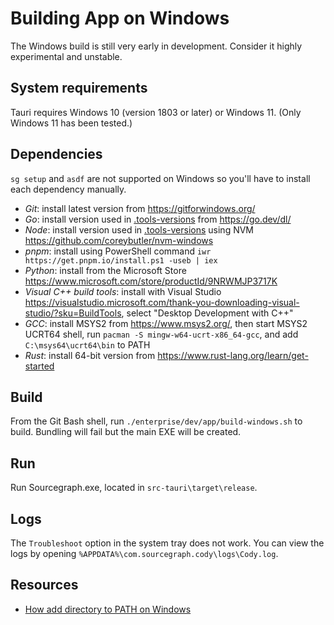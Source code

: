 # Building App on Windows

The Windows build is still very early in development. Consider it highly experimental and unstable. 

## System requirements

Tauri requires Windows 10 (version 1803 or later) or Windows 11. (Only Windows 11 has been tested.)

## Dependencies

`sg setup` and `asdf` are not supported on Windows so you'll have to install each dependency manually.

- *Git*: install latest version from https://gitforwindows.org/
- *Go*: install version used in [.tools-versions](https://sourcegraph.com/github.com/sourcegraph/sourcegraph/-/blob/.tool-versions) from https://go.dev/dl/
- *Node*: install version used in [.tools-versions](https://sourcegraph.com/github.com/sourcegraph/sourcegraph/-/blob/.tool-versions) using NVM https://github.com/coreybutler/nvm-windows
- *pnpm*: install using PowerShell command `iwr https://get.pnpm.io/install.ps1 -useb | iex`
- *Python*: install from the Microsoft Store https://www.microsoft.com/store/productId/9NRWMJP3717K
- *Visual C++ build tools*: install with Visual Studio https://visualstudio.microsoft.com/thank-you-downloading-visual-studio/?sku=BuildTools, select "Desktop Development with C++"
- *GCC*: install MSYS2 from https://www.msys2.org/, then start MSYS2 UCRT64 shell, run `pacman -S mingw-w64-ucrt-x86_64-gcc`, and add `C:\msys64\ucrt64\bin` to PATH
- *Rust*: install 64-bit version from https://www.rust-lang.org/learn/get-started

## Build

From the Git Bash shell, run `./enterprise/dev/app/build-windows.sh` to build. Bundling will fail but the main EXE will be created.

## Run

Run Sourcegraph.exe, located in `src-tauri\target\release`.

## Logs

The `Troubleshoot` option in the system tray does not work. You can view the logs by opening `%APPDATA%\com.sourcegraph.cody\logs\Cody.log`.

## Resources

- [How add directory to PATH on Windows](https://windowsloop.com/how-to-add-to-windows-path/)
